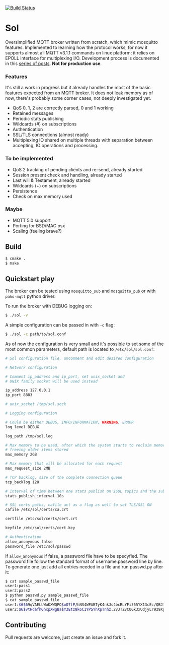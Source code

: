 [![Build Status](https://travis-ci.org/codepr/sol.svg?branch=master)](https://travis-ci.org/codepr/sol)

Sol
===

Oversimplified MQTT broker written from scratch, which mimic mosquitto
features. Implemented to learning how the protocol works, for now it supports
almost all MQTT v3.1.1 commands on linux platform; it relies on EPOLL interface
for multiplexing I/O. Development process is documented in this [series of posts](https://codepr.github.io/posts/sol-mqtt-broker).
**Not for production use**.

### Features

It's still a work in progress but it already handles the most of the basic
features expected from an MQTT broker. It does not leak memory as of now,
there's probably some corner cases, not deeply investigated yet.

- QoS 0, 1, 2 are correctly parsed, 0 and 1 working
- Retained messages
- Periodic stats publishing
- Wildcards (#) on subscriptions
- Authentication
- SSL/TLS connections (almost ready)
- Multiplexing IO shared on multiple threads with separation between accepting,
  IO operations and processing.

### To be implemented

- QoS 2 tracking of pending clients and re-send, already started
- Session present check and handling, already started
- Last will & Testament, already started
- Wildcards (+) on subscriptions
- Persistence
- Check on max memory used

### Maybe

- MQTT 5.0 support
- Porting for BSD/MAC osx
- Scaling (feeling brave?)

## Build

```sh
$ cmake .
$ make
```

## Quickstart play

The broker can be tested using `mosquitto_sub` and `mosquitto_pub` or with
`paho-mqtt` python driver.

To run the broker with DEBUG logging on:

```sh
$ ./sol -v
```

A simple configuration can be passed in with `-c` flag:

```sh
$ ./sol -c path/to/sol.conf
```

As of now the configuration is very small and it's possible to set some of the
most common parameters, default path is located to `/etc/sol/sol.conf`:

```sh
# Sol configuration file, uncomment and edit desired configuration

# Network configuration

# Comment ip_address and ip_port, set unix_socket and
# UNIX family socket will be used instead

ip_address 127.0.0.1
ip_port 8883

# unix_socket /tmp/sol.sock

# Logging configuration

# Could be either DEBUG, INFO/INFORMATION, WARNING, ERROR
log_level DEBUG

log_path /tmp/sol.log

# Max memory to be used, after which the system starts to reclaim memory by
# freeing older items stored
max_memory 2GB

# Max memory that will be allocated for each request
max_request_size 2MB

# TCP backlog, size of the complete connection queue
tcp_backlog 128

# Interval of time between one stats publish on $SOL topics and the subsequent
stats_publish_interval 10s

# SSL certs paths, cafile act as a flag as well to set TLS/SSL ON
cafile /etc/sol/certs/ca.crt

certfile /etc/sol/certs/cert.crt

keyfile /etc/sol/certs/cert.key

# Authentication
allow_anonymous false
password_file /etc/sol/passwd
```

If `allow_anonymous` if false, a password file have to be specyfied. The
password file follow the standard format of username:password line by line.
To generate one just add all entries needed in a file and run passwd.py after
it:

```sh
$ cat sample_passwd_file
user1:pass1
user2:pass2
$ python passwd.py sample_passwd_file
$ cat sample_passwd_file
user1:$6$69qVAELLWuKXWQPQ$oO7lP/hNS4WPABTyK4nkJs4bcRLYFi365YX13cEc/QBJtQgqf2d5rOIUdqoUin.YVGXC3OXY9MSz7Z66ZDkCW/
user2:$6$vtHdafhGhxpXwgBa$Y3Etz8koC1YPSYhXpTnhz.2vJTZvCUGk3xUdjyLr9z9XgE8asNwfYDRLIKN4Apz48KKwKz0YntjHsPRiE6r3g/
```

## Contributing

Pull requests are welcome, just create an issue and fork it.
